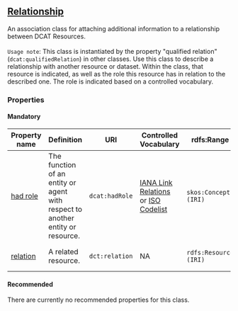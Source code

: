 ## [Relationship](https://w3c.github.io/dxwg/dcat/#Class:Relationship)

An association class for attaching additional information to a relationship between DCAT Resources. <br><br>
`Usage note`: This class is instantiated by the property "qualified relation" (`dcat:qualifiedRelation`) in other classes. Use this class to describe a relationship with another resource or dataset. Within the class, that resource is indicated, as well as the role this resource has in relation to the described one. The role is indicated based on a controlled vocabulary.

### Properties

#### Mandatory 

<table>
  <thead>
    <tr>
      <th>Property name</th>
      <th>Definition</th>
      <th>URI</th>
      <th>Controlled Vocabulary</th>
      <th>rdfs:Range</th>
      <th>Usage Note</th>
      <th>Cardinality</th>
    </tr>
  </thead>
  <tbody>
    <tr>
      <td><a href="https://www.w3.org/TR/vocab-dcat-3/#Property:relationship_hadRole">had role</a></td>
      <td>The function of an entity or agent with respect to another entity or resource.</td>
      <td><code>dcat:hadRole</code></td>
      <td>
        <a href="https://www.iana.org/assignments/link-relations/link-relations.xhtml">IANA Link Relations</a> <br>
        or <a href="https://standards.iso.org/iso/19115/resources/Codelists/gml/DS_AssociationTypeCode.xml">ISO Codelist</a>
      </td>
      <td><code>skos:Concept (IRI)</code></td>
      <td>Specify, ideally with a value from the linked controlled vocabulary, the nature of the relationship between the linked resources. <br> Example: <code>http://www.iana.org/assignments/relation/related</code></td>
      <td>1..*</td>
    </tr>
    <tr>
      <td><a href="https://www.w3.org/TR/vocab-dcat-3/#Property:relationship_hadRole">relation</a></td>
      <td>A related resource.</td>
      <td><code>dct:relation</code></td>
      <td>NA</td>
      <td><code>rdfs:Resource (IRI)</code></td>
      <td>This property establishes the link between the described and the related resources. The value of this property is the IRI of the related resource.</td>
      <td>1..*</td>
    </tr>
  </tbody>
</table>

#### Recommended 

There are currently no recommended properties for this class.
